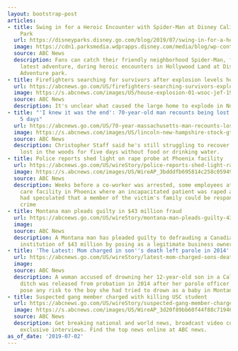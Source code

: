 ```yaml
---
layout: bootstrap-post
articles:
- title: Swing in for a Heroic Encounter with Spider-Man at Disney California Adventure
    Park
  url: https://disneyparks.disney.go.com/blog/2019/07/swing-in-for-a-heroic-encounter-with-spider-man-at-disney-california-adventure-park/
  image: https://cdn1.parksmedia.wdprapps.disney.com/media/blog/wp-content/uploads/2019/07/skdjfho231.jpg
  source: ABC News
  description: Fans can catch their friendly neighborhood Spider-Man, fresh off his
    latest adventure, during heroic encounters in Hollywood Land at Disney California
    Adventure park.
- title: Firefighters searching for survivors after explosion levels home
  url: https://abcnews.go.com/US/firefighters-searching-survivors-explosion-levels-home-north-carolina/story?id=64098544
  image: https://s.abcnews.com/images/US/house-explosion-01-wsoc-jef-190702_hpMain_16x9_992.jpg
  source: ABC News
  description: It's unclear what caused the large home to explode in North Carolina.
- title: "'I knew it was the end': 70-year-old man recounts being lost in woods for
    5 days"
  url: https://abcnews.go.com/US/70-year-massachusetts-man-recounts-lost-woods-days/story?id=64097665
  image: https://s.abcnews.com/images/US/lincoln-new-hampshire-stock-gty-jef-190702_hpMain_16x9_992.jpg
  source: ABC News
  description: Christopher Staff said he's still struggling to recover after being
    lost in the woods for five days without food or drinking water.
- title: Police reports shed light on rape probe at Phoenix facility
  url: https://abcnews.go.com/US/wireStory/police-reports-shed-light-rape-probe-phoenix-facility-64098797
  image: https://s.abcnews.com/images/US/WireAP_3bdddfb695814c258c05949511dc2f1f_16x9_992.jpg
  source: ABC News
  description: Weeks before a co-worker was arrested, some employees at a long-term
    care facility in Phoenix where an incapacitated patient was raped and gave birth
    had speculated that a member of the victim's family could be responsible for the
    crime
- title: Montana man pleads guilty in $43 million fraud
  url: https://abcnews.go.com/US/wireStory/montana-man-pleads-guilty-43-million-fraud-64098271
  image: 
  source: ABC News
  description: A Montana man has pleaded guilty to defrauding a Canadian financial
    institution of $43 million by posing as a legitimate business owner
- title: 'The Latest: Mom charged in son''s death left parole in 2014'
  url: https://abcnews.go.com/US/wireStory/latest-mom-charged-sons-death-left-parole-2014-64098237
  image: 
  source: ABC News
  description: A woman accused of drowning her 12-year-old son in a California irrigation
    ditch was released from probation in 2014 after her parole officer said she didn't
    pose any risk to the boy she had tried to drown as a baby in Montana
- title: Suspected gang member charged with killing USC student
  url: https://abcnews.go.com/US/wireStory/suspected-gang-member-charged-killing-usc-student-64098236
  image: https://s.abcnews.com/images/US/WireAP_3d20f89bb60f44f88c71946505d025dd_16x9_992.jpg
  source: ABC News
  description: Get breaking national and world news, broadcast video coverage, and
    exclusive interviews. Find the top news online at ABC news.
as_of_date: '2019-07-02'
---
```



